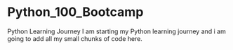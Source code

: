# Python_100_Bootcamp
Python Learning Journey
I am starting my Python learning journey and i am going to add all my small chunks of code here.
